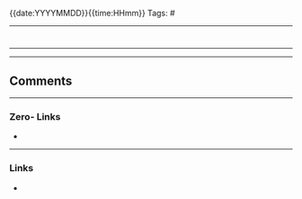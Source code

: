 {{date:YYYYMMDD}}{{time:HHmm}}
Tags: #

---
# 
---


---
## Comments
---
### Zero- Links
- 

---
### Links
-